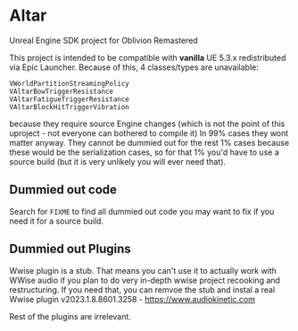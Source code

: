 # Altar
Unreal Engine SDK project for Oblivion Remastered

This project is intended to be compatible with **vanilla** UE 5.3.x redistributed via Epic Launcher.
Because of this, 4 classes/types are unavailable:
```
VWorldPartitionStreamingPolicy
VAltarBowTriggerResistance
VAltarFatigueTriggerResistance
VAltarBlockHitTriggerVibration
```
because they require source Engine changes (which is not the point of this uproject - not everyone can bothered to compile it)
In 99% cases they wont matter anyway. They cannot be dummied out for the rest 1% cases because these would be the serialization cases, so for that 1% you'd have to use a source build (but it is very unlikely you will ever need that).

## Dummied out code
Search for `FIXME` to find all dummied out code you may want to fix if you need it for a source build.

## Dummied out Plugins
Wwise plugin is a stub. That means you can't use it to actually work with WWise audio if you plan to do very in-depth wwise project recooking and restructuring. If you need that, you can remvoe the stub and instal a real Wwise plugin v2023.1.8.8601.3258 - https://www.audiokinetic.com

Rest of the plugins are irrelevant.
